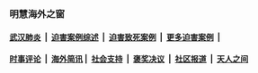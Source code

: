 
### 明慧海外之窗

####  [武汉肺炎](indexes/365.md?t=02211900) &nbsp;|&nbsp;  [迫害案例综述](indexes/328.md?t=02211900) &nbsp;|&nbsp; [迫害致死案例](indexes/277.md?t=02211900)  &nbsp;|&nbsp; [更多迫害案例](indexes/81.md?t=02211900)  &nbsp;|&nbsp; 
####  [时事评论](indexes/19.md?t=02211900) &nbsp;|&nbsp; [海外简讯](indexes/245.md?t=02211900)&nbsp;|&nbsp;  [社会支持](indexes/140.md?t=02211900) &nbsp;|&nbsp; [褒奖决议](indexes/282.md?t=02211900) &nbsp;|&nbsp; [社区报道](indexes/91.md?t=02211900)  &nbsp;|&nbsp; [天人之间](indexes/78.md?t=02211900) 

